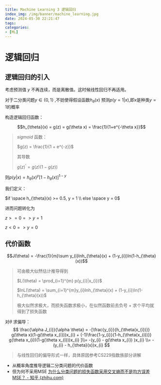 ```yaml
---
title: Machine Learning 3 逻辑回归
index_img: /img/banner/machine_learning.jpg 
date: 2024-05-30 22:21:47
tags:
categories:
- [ML]
---
```


# 逻辑回归

## 逻辑回归的引入

考虑预测值 $y$ 不再连续，而是离散值。这时候线性回归不再适用。

对于二分类问题$y \in \{ 0, 1\}$ ,不妨使得假设函数$h_{\theta}(x)$ 预测$p(y=1|x)$,即$x$是种类$y=1$的概率

构造逻辑回归函数：

$$h_{\theta}(x) = g(z) = g(\theta x) = \frac{1}{1+e^{-\theta x}}$$

> $sigmoid$ 函数：
>
> $g(z) = \frac{1}{1 + e^{-z}}$
>
> 其导数 
>
> $g(z)^{’} = g(z)(1-g(z))$

则$p(y|x) = h_{\theta}(x)^{y}[1-h_{\theta}(x)]^{1-y}$

我们定义：

$if \space h_{\theta}(x) >= 0.5, y = 1 \\ else \space y = 0$ 

进而问题转化为

$z >= 0 => y = 1$

$z < 0 => y =0$

## 代价函数

$$J(\theta) = -\frac{1}{m}\sum y_{i}lnh_{\theta}(x) + (1-y_{i})ln(1-h_{\theta}(x))$$

> 可由极大似然估计推导得到
>
> $L(\theta) = \prod_{i=1}^{m} p(y_{i}|x_{i})$​
>
> $lnL(\theta) = \sum_{i=1}^{m}y_{i}lnh_{\theta}(x) + (1-y_{i})ln(1-h_{\theta}(x))$
>
> 极大似然求极大，而损失函数求极小，在似然函数前去负号 + 求个平均就得到了损失函数

对$\theta$ 求偏导：
$$
\frac{\alpha J_{i}}{\alpha \theta} = -[\frac{y_{i}}{h_{\theta(x_{i})}} g(\theta x)(1-g(\theta x_{i}))x_{i} + (-1)\frac{1-y_{i}}{1-h_{\theta(x_{i})}} g(\theta x_{i})(1-g(\theta x_{i}))x_{i} ]\\= -(y_{i} - g(\theta x_{i}) )x_{i} \\= -(y_{i} - h_{\theta}(x))x_{i}
$$

> 与线性回归的偏导形式一样，具体原因参考CS229指数族部分讲解

* 从概率角度推导逻辑二分类问题的代价函数
* 但为何不采用MSE [为什么分类问题的损失函数采用交叉熵而不是均方误差MSE？ - 知乎 (zhihu.com)](https://zhuanlan.zhihu.com/p/104130889)
